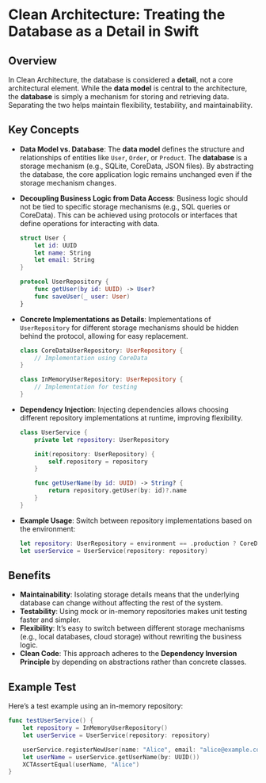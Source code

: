 # Clean Architecture: Treating the Database as a Detail in Swift

## Overview
In Clean Architecture, the database is considered a **detail**, not a core architectural element. While the **data model** is central to the architecture, the **database** is simply a mechanism for storing and retrieving data. Separating the two helps maintain flexibility, testability, and maintainability.

## Key Concepts

- **Data Model vs. Database**: The **data model** defines the structure and relationships of entities like `User`, `Order`, or `Product`. The **database** is a storage mechanism (e.g., SQLite, CoreData, JSON files). By abstracting the database, the core application logic remains unchanged even if the storage mechanism changes.

- **Decoupling Business Logic from Data Access**: Business logic should not be tied to specific storage mechanisms (e.g., SQL queries or CoreData). This can be achieved using protocols or interfaces that define operations for interacting with data.

    ```swift
    struct User {
        let id: UUID
        let name: String
        let email: String
    }

    protocol UserRepository {
        func getUser(by id: UUID) -> User?
        func saveUser(_ user: User)
    }
    ```

- **Concrete Implementations as Details**: Implementations of `UserRepository` for different storage mechanisms should be hidden behind the protocol, allowing for easy replacement.

    ```swift
    class CoreDataUserRepository: UserRepository {
        // Implementation using CoreData
    }

    class InMemoryUserRepository: UserRepository {
        // Implementation for testing
    }
    ```

- **Dependency Injection**: Injecting dependencies allows choosing different repository implementations at runtime, improving flexibility.

    ```swift
    class UserService {
        private let repository: UserRepository

        init(repository: UserRepository) {
            self.repository = repository
        }

        func getUserName(by id: UUID) -> String? {
            return repository.getUser(by: id)?.name
        }
    }
    ```

- **Example Usage**: Switch between repository implementations based on the environment:

    ```swift
    let repository: UserRepository = environment == .production ? CoreDataUserRepository() : InMemoryUserRepository()
    let userService = UserService(repository: repository)
    ```

## Benefits

- **Maintainability**: Isolating storage details means that the underlying database can change without affecting the rest of the system.
- **Testability**: Using mock or in-memory repositories makes unit testing faster and simpler.
- **Flexibility**: It’s easy to switch between different storage mechanisms (e.g., local databases, cloud storage) without rewriting the business logic.
- **Clean Code**: This approach adheres to the **Dependency Inversion Principle** by depending on abstractions rather than concrete classes.

## Example Test

Here’s a test example using an in-memory repository:

```swift
func testUserService() {
    let repository = InMemoryUserRepository()
    let userService = UserService(repository: repository)

    userService.registerNewUser(name: "Alice", email: "alice@example.com")
    let userName = userService.getUserName(by: UUID())
    XCTAssertEqual(userName, "Alice")
}
